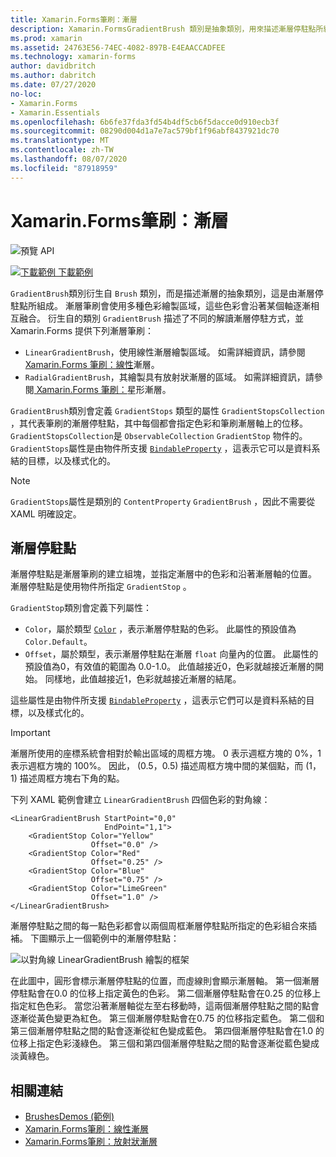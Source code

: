 ```yaml
---
title: Xamarin.Forms筆刷：漸層
description: Xamarin.FormsGradientBrush 類別是抽象類別，用來描述漸層停駐點所組成的漸層。
ms.prod: xamarin
ms.assetid: 24763E56-74EC-4082-897B-E4EAACCADFEE
ms.technology: xamarin-forms
author: davidbritch
ms.author: dabritch
ms.date: 07/27/2020
no-loc:
- Xamarin.Forms
- Xamarin.Essentials
ms.openlocfilehash: 6b6fe37fda3fd54b4df5cb6f5dacce0d910ecb3f
ms.sourcegitcommit: 08290d004d1a7e7ac579bf1f96abf8437921dc70
ms.translationtype: MT
ms.contentlocale: zh-TW
ms.lasthandoff: 08/07/2020
ms.locfileid: "87918959"
---
```

# <a name="no-locxamarinforms-brushes-gradients"></a>Xamarin.Forms筆刷：漸層

![預覽 API](~/media/shared/preview.png "此 API 目前是發行前版本")

[![下載範例](~/media/shared/download.png) 下載範例](https://docs.microsoft.com/samples/xamarin/xamarin-forms-samples/userinterface-brushdemos/)

`GradientBrush`類別衍生自 `Brush` 類別，而是描述漸層的抽象類別，這是由漸層停駐點所組成。 漸層筆刷會使用多種色彩繪製區域，這些色彩會沿著某個軸逐漸相互融合。 衍生自的類別 `GradientBrush` 描述了不同的解讀漸層停駐方式，並 Xamarin.Forms 提供下列漸層筆刷：

- `LinearGradientBrush`，使用線性漸層繪製區域。 如需詳細資訊，請參閱[ Xamarin.Forms 筆刷：線性](lineargradient.md)漸層。
- `RadialGradientBrush`，其繪製具有放射狀漸層的區域。 如需詳細資訊，請參閱[ Xamarin.Forms 筆刷：](radialgradient.md)星形漸層。

`GradientBrush`類別會定義 `GradientStops` 類型的屬性 `GradientStopsCollection` ，其代表筆刷的漸層停駐點，其中每個都會指定色彩和筆刷漸層軸上的位移。 `GradientStopsCollection`是 `ObservableCollection` `GradientStop` 物件的。 `GradientStops`屬性是由物件所支援 [`BindableProperty`](xref:Xamarin.Forms.BindableProperty) ，這表示它可以是資料系結的目標，以及樣式化的。

> [!NOTE]
> `GradientStops`屬性是類別的 `ContentProperty` `GradientBrush` ，因此不需要從 XAML 明確設定。

## <a name="gradient-stops"></a>漸層停駐點

漸層停駐點是漸層筆刷的建立組塊，並指定漸層中的色彩和沿著漸層軸的位置。 漸層停駐點是使用物件所指定 `GradientStop` 。

`GradientStop`類別會定義下列屬性：

- `Color`，屬於類型 [`Color`](xref:Xamarin.Forms.Color) ，表示漸層停駐點的色彩。 此屬性的預設值為 `Color.Default`。
- `Offset`，屬於類型，表示漸層停駐點在漸層 `float` 向量內的位置。 此屬性的預設值為0，有效值的範圍為 0.0-1.0。 此值越接近0，色彩就越接近漸層的開始。 同樣地，此值越接近1，色彩就越接近漸層的結尾。

這些屬性是由物件所支援 [`BindableProperty`](xref:Xamarin.Forms.BindableProperty) ，這表示它們可以是資料系結的目標，以及樣式化的。

> [!IMPORTANT]
> 漸層所使用的座標系統會相對於輸出區域的周框方塊。 0 表示週框方塊的 0%，1 表示週框方塊的 100%。 因此， (0.5，0.5) 描述周框方塊中間的某個點，而 (1，1) 描述周框方塊右下角的點。

下列 XAML 範例會建立 `LinearGradientBrush` 四個色彩的對角線：

```xaml
<LinearGradientBrush StartPoint="0,0"
                     EndPoint="1,1">
    <GradientStop Color="Yellow"
                  Offset="0.0" />
    <GradientStop Color="Red"
                  Offset="0.25" />
    <GradientStop Color="Blue"
                  Offset="0.75" />             
    <GradientStop Color="LimeGreen"
                  Offset="1.0" />
</LinearGradientBrush>                                                       
```

漸層停駐點之間的每一點色彩都會以兩個周框漸層停駐點所指定的色彩組合來插補。 下圖顯示上一個範例中的漸層停駐點：

![以對角線 LinearGradientBrush 繪製的框架](gradient-images/gradient-stops.png)

在此圖中，圓形會標示漸層停駐點的位置，而虛線則會顯示漸層軸。 第一個漸層停駐點會在0.0 的位移上指定黃色的色彩。 第二個漸層停駐點會在0.25 的位移上指定紅色色彩。 當您沿著漸層軸從左至右移動時，這兩個漸層停駐點之間的點會逐漸從黃色變更為紅色。 第三個漸層停駐點會在0.75 的位移指定藍色。 第二個和第三個漸層停駐點之間的點會逐漸從紅色變成藍色。 第四個漸層停駐點會在1.0 的位移上指定色彩淺綠色。 第三個和第四個漸層停駐點之間的點會逐漸從藍色變成淡黃綠色。

## <a name="related-links"></a>相關連結

- [BrushesDemos (範例) ](https://docs.microsoft.com/samples/xamarin/xamarin-forms-samples/userinterface-brushdemos/)
- [Xamarin.Forms筆刷：線性漸層](lineargradient.md)
- [Xamarin.Forms筆刷：放射狀漸層](radialgradient.md)

